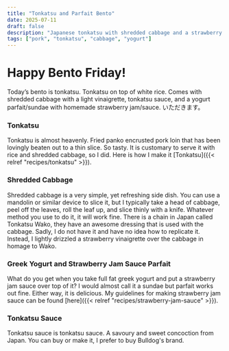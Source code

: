 ```yaml
---
title: "Tonkatsu and Parfait Bento"
date: 2025-07-11
draft: false
description: "Japanese tonkatsu with shredded cabbage and a strawberry yogurt parfait"
tags: ["pork", "tonkatsu", "cabbage", "yogurt"]
---
```



# Happy Bento Friday!

Today’s bento is tonkatsu. Tonkatsu on top of white rice. Comes with shredded cabbage with a light vinaigrette, tonkatsu sauce, and a yogurt parfait/sundae with homemade strawberry jam/sauce. いただきます。

### Tonkatsu
Tonkatsu is almost heavenly. Fried panko encrusted pork loin that has been lovingly beaten out to a thin slice. So tasty. It is customary to serve it with rice and shredded cabbage, so I did. Here is how I make it [Tonkatsu]({{< relref "recipes/tonkatsu" >}}).

### Shredded Cabbage
Shredded cabbage is a very simple, yet refreshing side dish. You can use a mandolin or similar device to slice it, but I typically take a head of cabbage, peel off the leaves, roll the leaf up, and slice thinly with a knife. Whatever method you use to do it, it will work fine. There is a chain in Japan called Tonkatsu Wako, they have an awesome dressing that is used with the cabbage. Sadly, I do not have it and have no idea how to replicate it. Instead, I lightly drizzled a strawberry vinaigrette over the cabbage in homage to Wako.

### Greek Yogurt and Strawberry Jam Sauce Parfait
What do you get when you take full fat greek yogurt and put a strawberry jam sauce over top of it? I would almost call it a sundae but parfait works out fine. Either way, it is delicious. My guidelines for making strawberry jam sauce can be found [here]({{< relref "recipes/strawberry-jam-sauce" >}}).

### Tonkatsu Sauce
Tonkatsu sauce is tonkatsu sauce. A savoury and sweet concoction from Japan. You can buy or make it, I prefer to buy Bulldog's brand.




